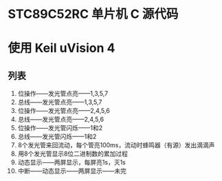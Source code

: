 # STC89C52RC 单片机 C 源代码
# 使用 Keil uVision 4

## 列表
1. 位操作——发光管点亮——1,3,5,7
2. 总线——发光管点亮——1,3,5,7
3. 位操作——发光管点亮——2,4,5,6
4. 总线——发光管点亮——2,4,5,6
5. 位操作——发光管闪烁——1和2
6. 总线——发光管闪烁——1和2
7. 8个发光管来回流动，每个管亮100ms，流动时蜂鸣器（有源）发出滴滴声
8. 用8个发光管显示8位二进制数的累加过程
9. 动态显示——两屏显示，每屏亮1s，灭1s
10. 中断——动态显示——两屏显示——未完